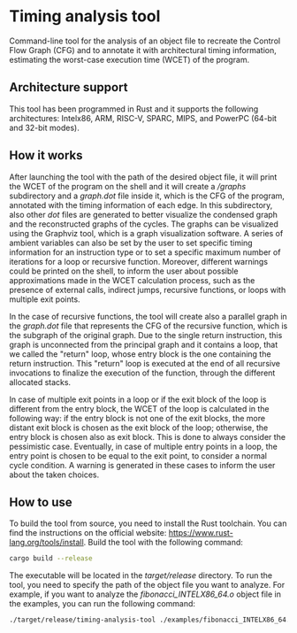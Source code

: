 # Timing analysis tool

Command-line tool for the analysis of an object file to recreate the Control Flow
Graph (CFG) and to annotate it with architectural timing information, estimating
the worst-case execution time (WCET) of the program.

## Architecture support

This tool has been programmed in Rust and
it supports the following architectures: Intelx86, ARM, RISC-V, SPARC, MIPS, and
PowerPC (64-bit and 32-bit modes).

## How it works

After launching the tool with the path of the desired object file, it will print
the WCET of the program on the shell and it will create a */graphs* subdirectory
and a *graph.dot* file inside it, which is the CFG of the program, annotated with
the timing information of each edge. In this subdirectory, also other *dot* files
are generated to better visualize the condensed graph and the reconstructed graphs
of the cycles. The graphs can be visualized using the Graphviz tool, which is a
graph visualization software. A series of ambient variables can also be set by the
user to set specific timing information for an instruction type or to set a specific
maximum number of iterations for a loop or recursive function. Moreover, different
warnings could be printed on the shell, to inform the user about possible
approximations made in the WCET calculation process, such as the presence of external
calls, indirect jumps, recursive functions, or loops with multiple exit points.

In the case of recursive functions, the tool will create also a parallel graph in the
*graph.dot* file that represents the CFG of the recursive function, which is the subgraph
of the original graph. Due to the single return instruction, this graph is unconnected
from the principal graph and it contains a loop, that we called the "return" loop, whose
entry block is the one containing the return instruction. 
This "return" loop is executed at the end of all recursive invocations to
finalize the execution of the function, through the different allocated stacks.

In case of multiple exit points in a loop or if the exit block of the loop is different
from the entry block, the WCET of the loop is calculated in the following way: if the
entry block is not one of the exit blocks, the more distant exit block is chosen
as the exit block of the loop; otherwise, the entry block is chosen also as exit block.
This is done to always consider the pessimistic case. Eventually, in case of multiple
entry points in a loop, the entry point is chosen to be equal to the exit point, to
consider a normal cycle condition. A warning is generated in these cases to inform the
user about the taken choices.

## How to use

To build the tool from source, you need to install the Rust toolchain. You can
find the instructions on the official website: https://www.rust-lang.org/tools/install.
Build the tool with the following command:

```bash
cargo build --release
```

The executable will be located in the *target/release* directory. To run the tool,
you need to specify the path of the object file you want to analyze. For example,
if you want to analyze the *fibonacci_INTELX86_64.o* object file in the examples,
you can run the following command:

```bash
./target/release/timing-analysis-tool ./examples/fibonacci_INTELX86_64.o
```